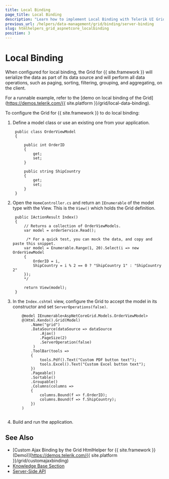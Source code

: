 ```yaml
---
title: Local Binding
page_title: Local Binding
description: "Learn how to implement Local Binding with Telerik UI Grid component for {{ site.framework }}."
previous_url: /helpers/data-management/grid/binding/server-binding
slug: htmlhelpers_grid_aspnetcore_localbinding
position: 3
---
```


# Local Binding

When configured for local binding, the Grid for {{ site.framework }} will serialize the data as part of its data source and will perform all data operations, such as paging, sorting, filtering, grouping, and aggregating, on the client.

For a runnable example, refer to the [demo on local binding of the Grid](https://demos.telerik.com/{{ site.platform }}/grid/local-data-binding).  

To configure the Grid for {{ site.framework }} to do local binding:

1. Define a model class or use an existing one from your application.

        public class OrderViewModel
        {

            public int OrderID
            {
                get;
                set;
            }

            public string ShipCountry
            {
                get;
                set;
            }
        }

1. Open the `HomeController.cs` and return an `IEnumerable` of the model type with the View. This is the `View()` which holds the Grid definition.

        public IActionResult Index()
        {
            // Returns a collection of OrderViewModels.
            var model = orderService.Read();

             /* For a quick test, you can mock the data, and copy and paste this snippet.
            var model = Enumerable.Range(1, 20).Select(i => new OrderViewModel
            {
                OrderID = i,
                ShipCountry = i % 2 == 0 ? "ShipCountry 1" : "ShipCountry 2"
            });
            */

            return View(model);
        }

1. In the `Index.cshtml` view, configure the Grid to accept the model in its constructor and set `ServerOperations(false)`.

    ```HtmlHelper
        @model IEnumerable<AspNetCoreGrid.Models.OrderViewModel>
        @(Html.Kendo().Grid(Model)
            .Name("grid")
            .DataSource(dataSource => dataSource
                .Ajax()
                .PageSize(2)
                .ServerOperation(false)
             )
            .ToolBar(tools =>
            {
                tools.Pdf().Text("Custom PDF button text");
                tools.Excel().Text("Custom Excel button text");
            })
            .Pageable()
            .Sortable()
            .Groupable()
            .Columns(columns =>
            {
                columns.Bound(f => f.OrderID);
                columns.Bound(f => f.ShipCountry);
            })
        )
    ```
    ```TagHelper
    ```
    
1. Build and run the application.

## See Also

* [Custom Ajax Binding by the Grid HtmlHelper for {{ site.framework }} (Demo)](https://demos.telerik.com/{{ site.platform }}/grid/customajaxbinding)
* [Knowledge Base Section](/knowledge-base)
* [Server-Side API](/api/grid)

